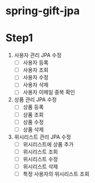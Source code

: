 # spring-gift-jpa


# Step1
1. 사용자 관리 JPA 수정
    - [ ] 사용자 등록
    - [ ] 사용자 조회
    - [ ] 사용자 수정
    - [ ] 사용자 삭제
    - [ ] 사용자 이메일 중복 확인

2. 상품 관리 JPA 수정
    - [ ] 상품 등록
    - [ ] 상품 조회
    - [ ] 상품 수정
    - [ ] 상품 삭제

3. 위시리스트 관리 JPA 수정
    - [ ] 위시리스트에 상품 추가
    - [ ] 위시리스트 조회
    - [ ] 위시리스트 수정
    - [ ] 위시리스트 삭제
    - [ ] 특정 사용자의 위시리스트 조회
